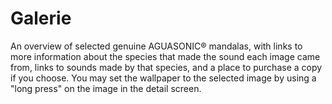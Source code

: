 # Galerie

An overview of selected genuine AGUASONIC® mandalas, with links to more information about the species that made the sound each image came from, links to sounds made by that species, and a place to purchase a copy if you choose. You may set the wallpaper to the selected image by using a "long press" on the image in the detail screen.

